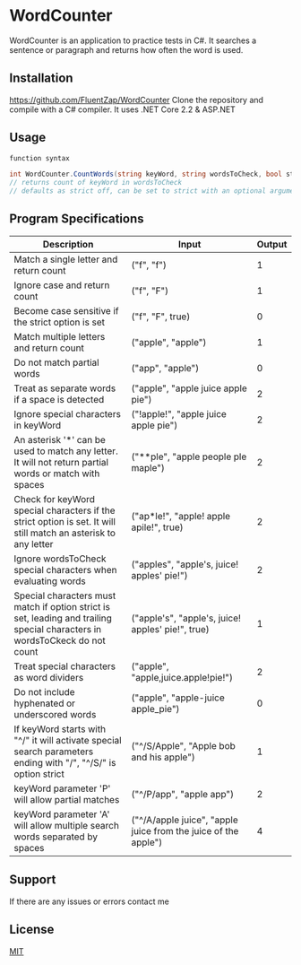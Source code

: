 # WordCounter

WordCounter is an application to practice tests in C#.
It searches a sentence or paragraph and returns how often the word is used.

## Installation

https://github.com/FluentZap/WordCounter
Clone the repository and compile with a C# compiler.
It uses .NET Core 2.2 & ASP.NET

## Usage

```C#
function syntax

int WordCounter.CountWords(string keyWord, string wordsToCheck, bool strict = false);
// returns count of keyWord in wordsToCheck
// defaults as strict off, can be set to strict with an optional argument
```

## Program Specifications
|Description|Input|Output|
|-|-|-|
|Match a single letter and return count|("f", "f")|1|
|Ignore case and return count|("f", "F")|1|
|Become case sensitive if the strict option is set|("f", "F", true)|0|
|Match multiple letters and return count|("apple", "apple")|1|
|Do not match partial words|("app", "apple")|0|
|Treat as separate words if a space is detected|("apple", "apple juice apple pie")|2|
|Ignore special characters in keyWord|("!apple!", "apple juice apple pie")|2|
|An asterisk '*' can be used to match any letter. It will not return partial words or match with spaces|("**ple", "apple people ple maple")|2|
|Check for keyWord special characters if the strict option is set. It will still match an asterisk to any letter|("ap*le!", "apple! apple apile!", true)|2|
|Ignore wordsToCheck special characters when evaluating words|("apples", "apple's, juice! apples' pie!")|2|
|Special characters must match if option strict is set, leading and trailing special characters in wordsToCkeck do not count |("apple's", "apple's, juice! apples' pie!", true)|1|
|Treat special characters as word dividers |("apple", "apple,juice.apple!pie!")|2|
|Do not include hyphenated or underscored words|("apple", "apple-juice apple_pie")|0|
|If keyWord starts with "^/" it will activate special search parameters ending with "/", "^/S/" is option strict|("^/S/Apple", "Apple bob and his apple")|1|
|keyWord parameter 'P' will allow partial matches|("^/P/app", "apple app")|2|
|keyWord parameter 'A' will allow multiple search words separated by spaces |("^/A/apple juice", "apple juice from the juice of the apple")|4|

## Support
If there are any issues or errors contact me

## License
[MIT](https://choosealicense.com/licenses/mit/)
